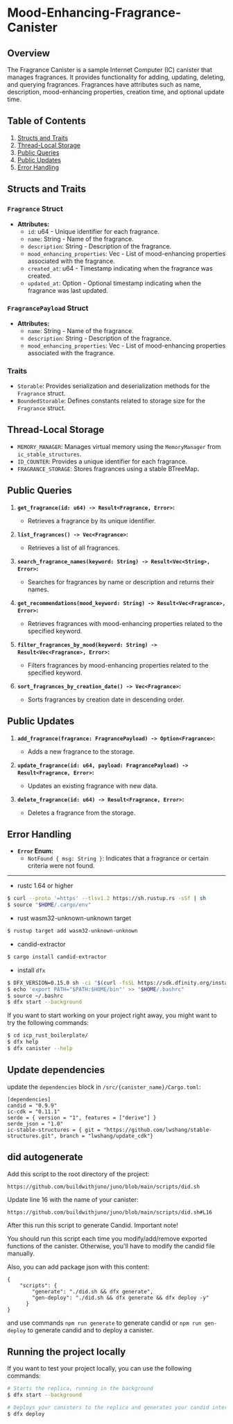 # Mood-Enhancing-Fragrance-Canister

## Overview

The Fragrance Canister is a sample Internet Computer (IC) canister that manages fragrances. It provides functionality for adding, updating, deleting, and querying fragrances. Fragrances have attributes such as name, description, mood-enhancing properties, creation time, and optional update time.

## Table of Contents

1. [Structs and Traits](#structs-and-traits)
2. [Thread-Local Storage](#thread-local-storage)
3. [Public Queries](#public-queries)
4. [Public Updates](#public-updates)
5. [Error Handling](#error-handling)

## Structs and Traits

### `Fragrance` Struct

- **Attributes:**
  - `id`: u64 - Unique identifier for each fragrance.
  - `name`: String - Name of the fragrance.
  - `description`: String - Description of the fragrance.
  - `mood_enhancing_properties`: Vec<String> - List of mood-enhancing properties associated with the fragrance.
  - `created_at`: u64 - Timestamp indicating when the fragrance was created.
  - `updated_at`: Option<u64> - Optional timestamp indicating when the fragrance was last updated.

### `FragrancePayload` Struct

- **Attributes:**
  - `name`: String - Name of the fragrance.
  - `description`: String - Description of the fragrance.
  - `mood_enhancing_properties`: Vec<String> - List of mood-enhancing properties associated with the fragrance.

### Traits

- `Storable`: Provides serialization and deserialization methods for the `Fragrance` struct.
- `BoundedStorable`: Defines constants related to storage size for the `Fragrance` struct.

## Thread-Local Storage

- `MEMORY_MANAGER`: Manages virtual memory using the `MemoryManager` from `ic_stable_structures`.
- `ID_COUNTER`: Provides a unique identifier for each fragrance.
- `FRAGRANCE_STORAGE`: Stores fragrances using a stable BTreeMap.

## Public Queries

1. **`get_fragrance(id: u64) -> Result<Fragrance, Error>`:**
   - Retrieves a fragrance by its unique identifier.

2. **`list_fragrances() -> Vec<Fragrance>`:**
   - Retrieves a list of all fragrances.

3. **`search_fragrance_names(keyword: String) -> Result<Vec<String>, Error>`:**
   - Searches for fragrances by name or description and returns their names.

4. **`get_recommendations(mood_keyword: String) -> Result<Vec<Fragrance>, Error>`:**
   - Retrieves fragrances with mood-enhancing properties related to the specified keyword.

5. **`filter_fragrances_by_mood(keyword: String) -> Result<Vec<Fragrance>, Error>`:**
   - Filters fragrances by mood-enhancing properties related to the specified keyword.

6. **`sort_fragrances_by_creation_date() -> Vec<Fragrance>`:**
   - Sorts fragrances by creation date in descending order.

## Public Updates

1. **`add_fragrance(fragrance: FragrancePayload) -> Option<Fragrance>`:**
   - Adds a new fragrance to the storage.

2. **`update_fragrance(id: u64, payload: FragrancePayload) -> Result<Fragrance, Error>`:**
   - Updates an existing fragrance with new data.

3. **`delete_fragrance(id: u64) -> Result<Fragrance, Error>`:**
   - Deletes a fragrance from the storage.

## Error Handling

- **`Error` Enum:**
  - `NotFound { msg: String }`: Indicates that a fragrance or certain criteria were not found.

---
* rustc 1.64 or higher
```bash
$ curl --proto '=https' --tlsv1.2 https://sh.rustup.rs -sSf | sh
$ source "$HOME/.cargo/env"
```
* rust wasm32-unknown-unknown target
```bash
$ rustup target add wasm32-unknown-unknown
```
* candid-extractor
```bash
$ cargo install candid-extractor
```
* install `dfx`
```bash
$ DFX_VERSION=0.15.0 sh -ci "$(curl -fsSL https://sdk.dfinity.org/install.sh)"
$ echo 'export PATH="$PATH:$HOME/bin"' >> "$HOME/.bashrc"
$ source ~/.bashrc
$ dfx start --background
```

If you want to start working on your project right away, you might want to try the following commands:

```bash
$ cd icp_rust_boilerplate/
$ dfx help
$ dfx canister --help
```

## Update dependencies

update the `dependencies` block in `/src/{canister_name}/Cargo.toml`:
```
[dependencies]
candid = "0.9.9"
ic-cdk = "0.11.1"
serde = { version = "1", features = ["derive"] }
serde_json = "1.0"
ic-stable-structures = { git = "https://github.com/lwshang/stable-structures.git", branch = "lwshang/update_cdk"}
```

## did autogenerate

Add this script to the root directory of the project:
```
https://github.com/buildwithjuno/juno/blob/main/scripts/did.sh
```

Update line 16 with the name of your canister:
```
https://github.com/buildwithjuno/juno/blob/main/scripts/did.sh#L16
```

After this run this script to generate Candid.
Important note!

You should run this script each time you modify/add/remove exported functions of the canister.
Otherwise, you'll have to modify the candid file manually.

Also, you can add package json with this content:
```
{
    "scripts": {
        "generate": "./did.sh && dfx generate",
        "gen-deploy": "./did.sh && dfx generate && dfx deploy -y"
      }
}
```

and use commands `npm run generate` to generate candid or `npm run gen-deploy` to generate candid and to deploy a canister.

## Running the project locally

If you want to test your project locally, you can use the following commands:

```bash
# Starts the replica, running in the background
$ dfx start --background

# Deploys your canisters to the replica and generates your candid interface
$ dfx deploy
```
